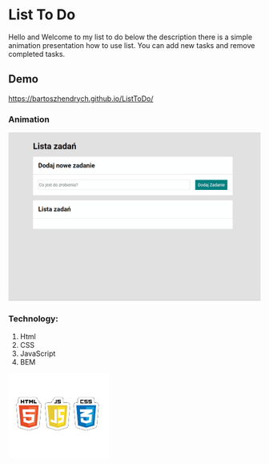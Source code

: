 # List To Do

Hello and Welcome to my list to do below the description there is a simple animation presentation how to use list.
You can add new tasks and remove completed tasks.

## Demo 

https://bartoszhendrych.github.io/ListToDo/

### Animation
![gif](images/Animation.gif)

### Technology:
1. Html
2. CSS
3. JavaScript
4. BEM

![imagehtmlcssJS](images/obrazhtml.png)

